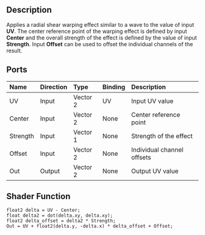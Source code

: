 ## Description

Applies a radial shear warping effect similar to a wave to the value of input **UV**. The center reference point of the warping effect is defined by input **Center** and the overall strength of the effect is defined by the value of input **Strength**. Input **Offset** can be used to offset the individual channels of the result.

## Ports

| Name        | Direction           | Type  | Binding | Description |
|:------------ |:-------------|:-----|:---|:---|
| UV      | Input | Vector 2 | UV | Input UV value |
| Center      | Input | Vector 2 | None | Center reference point |
| Strength      | Input | Vector 1 | None | Strength of the effect |
| Offset      | Input | Vector 2 | None | Individual channel offsets |
| Out | Output      |    Vector 2 | None | Output UV value |

## Shader Function

```
float2 delta = UV - Center;
float delta2 = dot(delta.xy, delta.xy);
float2 delta_offset = delta2 * Strength;
Out = UV + float2(delta.y, -delta.x) * delta_offset + Offset;
```